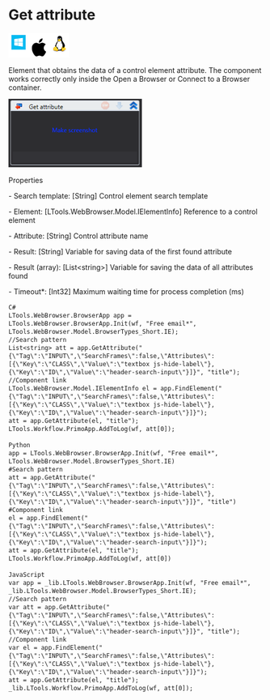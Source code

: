 # Get attribute

![](<../../../.gitbook/assets/image (174).png>)

Element that obtains the data of a control element attribute. The component works correctly only inside the Open a Browser or Connect to a Browser container.

![](<../../../.gitbook/assets/1 (45).png>)

Properties

&#x20;\- Search template: \[String] Control element search template

&#x20;\- Element: \[LTools.WebBrowser.Model.IElementInfo] Reference to a control element

&#x20;\- Attribute: \[String] Control attribute name

&#x20;\- Result: \[String] Variable for saving data of the first found attribute

&#x20;\- Result (array): \[List\<string>] Variable for saving the data of all attributes found

&#x20;\- Timeout\*: \[Int32] Maximum waiting time for process completion (ms)

```
C#
LTools.WebBrowser.BrowserApp app = LTools.WebBrowser.BrowserApp.Init(wf, "Free email*", LTools.WebBrowser.Model.BrowserTypes_Short.IE);
//Search pattern
List<string> att = app.GetAttribute("{\"Tag\":\"INPUT\",\"SearchFrames\":false,\"Attributes\":[{\"Key\":\"CLASS\",\"Value\":\"textbox js-hide-label\"},{\"Key\":\"ID\",\"Value\":\"header-search-input\"}]}", "title");
//Component link
LTools.WebBrowser.Model.IElementInfo el = app.FindElement("{\"Tag\":\"INPUT\",\"SearchFrames\":false,\"Attributes\":[{\"Key\":\"CLASS\",\"Value\":\"textbox js-hide-label\"},{\"Key\":\"ID\",\"Value\":\"header-search-input\"}]}");
att = app.GetAttribute(el, "title");		
LTools.Workflow.PrimoApp.AddToLog(wf, att[0]);

Python
app = LTools.WebBrowser.BrowserApp.Init(wf, "Free email*", LTools.WebBrowser.Model.BrowserTypes_Short.IE)
#Search pattern
att = app.GetAttribute("{\"Tag\":\"INPUT\",\"SearchFrames\":false,\"Attributes\":[{\"Key\":\"CLASS\",\"Value\":\"textbox js-hide-label\"},{\"Key\":\"ID\",\"Value\":\"header-search-input\"}]}", "title")
#Component link
el = app.FindElement("{\"Tag\":\"INPUT\",\"SearchFrames\":false,\"Attributes\":[{\"Key\":\"CLASS\",\"Value\":\"textbox js-hide-label\"},{\"Key\":\"ID\",\"Value\":\"header-search-input\"}]}");
att = app.GetAttribute(el, "title");	
LTools.Workflow.PrimoApp.AddToLog(wf, att[0])

JavaScript
var app = _lib.LTools.WebBrowser.BrowserApp.Init(wf, "Free email*", _lib.LTools.WebBrowser.Model.BrowserTypes_Short.IE);
//Search pattern
var att = app.GetAttribute("{\"Tag\":\"INPUT\",\"SearchFrames\":false,\"Attributes\":[{\"Key\":\"CLASS\",\"Value\":\"textbox js-hide-label\"},{\"Key\":\"ID\",\"Value\":\"header-search-input\"}]}", "title");
//Component link
var el = app.FindElement("{\"Tag\":\"INPUT\",\"SearchFrames\":false,\"Attributes\":[{\"Key\":\"CLASS\",\"Value\":\"textbox js-hide-label\"},{\"Key\":\"ID\",\"Value\":\"header-search-input\"}]}");
att = app.GetAttribute(el, "title");	
_lib.LTools.Workflow.PrimoApp.AddToLog(wf, att[0]);
```
